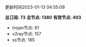 更新时间2023-01-13 04:55:09

**总订阅: 73**
**总节点: 1380**
**有效节点: 403**
- trojan节点: 61
- v2ray节点: 157
- ss节点: 185
